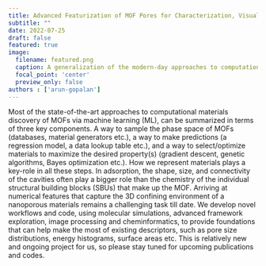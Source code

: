 ```yaml
---
title: Advanced Featurization of MOF Pores for Characterization, Visualization, and Materials Exploration
subtitle: ""
date: 2022-07-25
draft: false
featured: true
image:
  filename: featured.png
  caption: A generalization of the modern-day approaches to computational materials design
  focal_point: 'center'
  preview_only: false
authors : ['arun-gopalan']
---
```

Most of the state-of-the-art approaches to computational materials discovery of MOFs via machine learning (ML), can be summarized in terms of three key components. A way to sample the phase space of MOFs (databases, material generators etc.), a way to make predictions (a regression model, a data lookup table etc.), and a way to select/optimize materials to maximize the desired property(s) (gradient descent, genetic algorithms, Bayes optimization etc.). How we represent materials plays a key-role in all these steps. In adsorption, the shape, size, and connectivity of the cavities often play a bigger role than the chemistry of the individual structural building blocks (SBUs) that make up the MOF. Arriving at numerical features that capture the 3D confining environment of a nanoporous materials remains a challenging task till date. We develop novel workflows and code, using molecular simulations, advanced framework exploration, image processing and cheminformatics, to provide foundations that can help make the most of existing descriptors, such as pore size distributions, energy histograms, surface areas etc. This is relatively new and ongoing project for us, so please stay tuned for upcoming publications and codes.